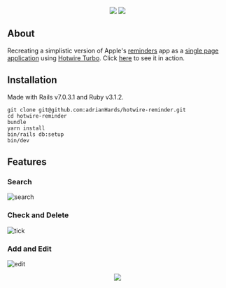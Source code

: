 <p align="center">
  <!-- version -->
  <img src='https://badgen.net/badge/Ruby/v3.1.2/blue' />
  <img src='https://badgen.net/badge/Rails/v7.0.3.1/blue' />
</p>

## About
Recreating a simplistic version of Apple's [reminders](https://apps.apple.com/us/app/reminders/id1108187841) app as a [single page application](https://en.wikipedia.org/wiki/Single-page_application) using [Hotwire Turbo](https://turbo.hotwired.dev/). Click [here](https://turbo-reminder.herokuapp.com/) to see it in action. 

## Installation

Made with Rails v7.0.3.1 and Ruby v3.1.2. 

```
git clone git@github.com:adrianHards/hotwire-reminder.git
cd hotwire-reminder
bundle
yarn install
bin/rails db:setup
bin/dev
```
## Features

### Search
![search](https://user-images.githubusercontent.com/93719632/187683285-05e4c3fd-e745-450e-a296-ddff0ac3c5d7.gif)

### Check and Delete
![tick](https://user-images.githubusercontent.com/93719632/187683393-454b394d-ec14-4aae-b7c5-da25c8593e12.gif)

### Add and Edit
![edit](https://user-images.githubusercontent.com/93719632/187683475-bad2a8e1-f9e9-4aaf-ae99-97063501324e.gif)

<p align="center">
  <img src="https://visitor-badge.laobi.icu/badge?page_id=adrianHards/turbo_reminder" id="counter">
</p>

<!-- references:
Turbo Intro
https://www.hotrails.dev/turbo-rails/turbo-rails-tutorial-introduction

Turbo Tutorials:
https://web-crunch.com/posts/digging-into-turbo-with-ruby-on-rails-7
https://akshaykhot.com/building-to-do-list-using-hotwire-and-stimulus/
https://web-crunch.com/posts/turbo-charged-real-time-search-ruby-on-rails-7

RSpec:
https://semaphoreci.com/community/tutorials/how-to-test-rails-models-with-rspec

 -->

